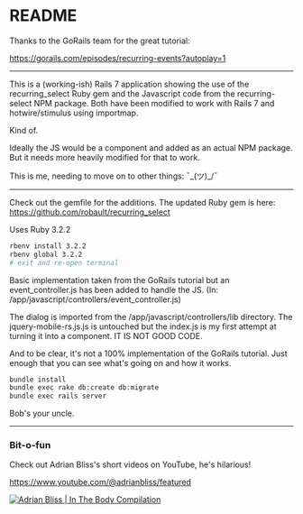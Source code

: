 # README

Thanks to the GoRails team for the great tutorial:

https://gorails.com/episodes/recurring-events?autoplay=1

---

This is a (working-ish) Rails 7 application showing the use of the recurring_select Ruby gem and the Javascript code from the recurring-select NPM package. Both have been modified to work with Rails 7 and hotwire/stimulus using importmap.

Kind of. 

Ideally the JS would be a component and added as an actual NPM package. But it needs more heavily modified for that to work. 

This is me, needing to move on to other things: ¯\_(ツ)_/¯

---
Check out the gemfile for the additions. The updated Ruby gem is here:
https://github.com/robault/recurring_select

Uses Ruby 3.2.2

```bash
rbenv install 3.2.2
rbenv global 3.2.2
# exit and re-open terminal
```

Basic implementation taken from the GoRails tutorial but an event_controller.js has been added to handle the JS. (In: /app/javascript/controllers/event_controller.js)

The dialog is imported from the /app/javascript/controllers/lib directory. The jquery-mobile-rs.js.js is untouched but the index.js is my first attempt at turning it into a component. IT IS NOT GOOD CODE.  

And to be clear, it's not a 100% implementation of the GoRails tutorial. Just enough that you can see what's going on and how it works.

```bash
bundle install
bundle exec rake db:create db:migrate
bundle exec rails server
```

Bob's your uncle.

---

### Bit-o-fun

Check out Adrian Bliss's short videos on YouTube, he's hilarious!

https://www.youtube.com/@adrianbliss/featured

[![Adrian Bliss | In The Body Compilation](https://pbs.twimg.com/ext_tw_video_thumb/1543693544308834305/pu/img/-ZpJi5XOw2ExzHT6.jpg)](https://www.youtube.com/watch?v=6XzRCYfpjvE)
